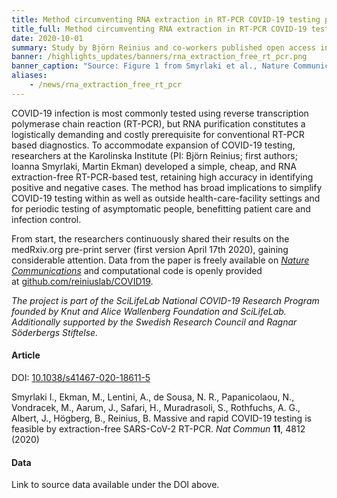 ```yaml
---
title: Method circumventing RNA extraction in RT-PCR COVID-19 testing published along with data # short
title_full: Method circumventing RNA extraction in RT-PCR COVID-19 testing published along with data # long
date: 2020-10-01
summary: Study by Björn Reinius and co-workers published open access in *Nature Communications* along with source data and the computational code.
banner: /highlights_updates/banners/rna_extraction_free_rt_pcr.png
banner_caption: "Source: Figure 1 from Smyrlaki et al., Nature Communications, 2020"
aliases:
    - /news/rna_extraction_free_rt_pcr
---
```


COVID-19 infection is most commonly tested using reverse transcription polymerase chain reaction (RT-PCR), but RNA purification constitutes a logistically demanding and costly prerequisite for conventional RT-PCR based diagnostics. To accommodate expansion of COVID-19 testing, researchers at the Karolinska Institute (PI: Björn Reinius; first authors; Ioanna Smyrlaki, Martin Ekman) developed a simple, cheap, and RNA extraction-free RT-PCR-based test, retaining high accuracy in identifying positive and negative cases. The method has broad implications to simplify COVID-19 testing within as well as outside health-care-facility settings and for periodic testing of asymptomatic people, benefitting patient care and infection control.

From start, the researchers continuously shared their results on the medRxiv.org pre-print server (first version April 17th 2020), gaining considerable attention. Data from the paper is freely available on [*Nature Communications*](https://www.nature.com/articles/s41467-020-18611-5) and computational code is openly provided at [github.com/reiniuslab/COVID19](https://github.com/reiniuslab/COVID19).

*The project is part of the SciLifeLab National COVID-19 Research Program founded by Knut and Alice Wallenberg Foundation and SciLifeLab. Additionally supported by the Swedish Research Council and Ragnar Söderbergs Stiftelse.*

#### Article

DOI: [10.1038/s41467-020-18611-5](https://doi.org/10.1038/s41467-020-18611-5)

Smyrlaki I., Ekman, M., Lentini, A., de Sousa, N. R., Papanicolaou, N., Vondracek, M., Aarum, J., Safari, H., Muradrasoli, S., Rothfuchs, A. G., Albert, J., Högberg, B., Reinius, B. Massive and rapid COVID-19 testing is feasible by extraction-free SARS-CoV-2 RT-PCR. *Nat Commun* **11**, 4812 (2020)

#### Data

Link to source data available under the DOI above.
